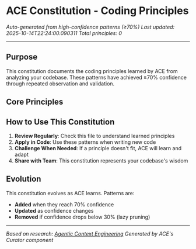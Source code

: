 # ACE Constitution - Coding Principles

*Auto-generated from high-confidence patterns (≥70%)*
*Last updated: 2025-10-14T22:24:00.090311*
*Total principles: 0*

---

## Purpose

This constitution documents the coding principles learned by ACE from analyzing your codebase. These patterns have achieved ≥70% confidence through repeated observation and validation.

## Core Principles

## How to Use This Constitution

1. **Review Regularly**: Check this file to understand learned principles
2. **Apply in Code**: Use these patterns when writing new code
3. **Challenge When Needed**: If a principle doesn't fit, ACE will learn and adapt
4. **Share with Team**: This constitution represents your codebase's wisdom

## Evolution

This constitution evolves as ACE learns. Patterns are:
- **Added** when they reach 70% confidence
- **Updated** as confidence changes
- **Removed** if confidence drops below 30% (lazy pruning)

---

*Based on research: [Agentic Context Engineering](https://arxiv.org/abs/2510.04618)*
*Generated by ACE's Curator component*
